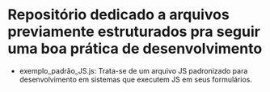 # Repositório dedicado a arquivos previamente estruturados pra seguir uma boa prática de desenvolvimento

- exemplo_padrão_JS.js: Trata-se de um arquivo JS padronizado para desenvolvimento em sistemas que executem JS em seus formulários.
